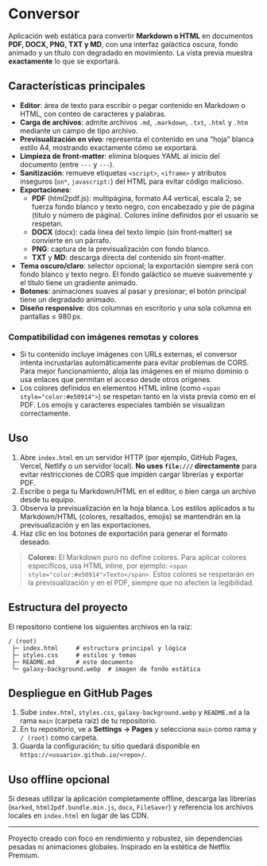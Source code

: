 # Conversor

Aplicación web estática para convertir **Markdown o HTML** en documentos **PDF, DOCX, PNG, TXT y MD**, con una interfaz galáctica oscura, fondo animado y un título con degradado en movimiento. La vista previa muestra **exactamente** lo que se exportará.

## Características principales

- **Editor**: área de texto para escribir o pegar contenido en Markdown o HTML, con conteo de caracteres y palabras.
- **Carga de archivos**: admite archivos `.md`, `.markdown`, `.txt`, `.html` y `.htm` mediante un campo de tipo archivo.
- **Previsualización en vivo**: representa el contenido en una “hoja” blanca estilo A4, mostrando exactamente cómo se exportará.
- **Limpieza de front‑matter**: elimina bloques YAML al inicio del documento (entre `---` y `---`).
- **Sanitización**: remueve etiquetas `<script>`, `<iframe>` y atributos inseguros (`on*`, `javascript:`) del HTML para evitar código malicioso.
- **Exportaciones**:
  - **PDF** (html2pdf.js): multipágina, formato A4 vertical, escala 2; se fuerza fondo blanco y texto negro, con encabezado y pie de página (título y número de página). Colores inline definidos por el usuario se respetan.
  - **DOCX** (docx): cada línea del texto limpio (sin front‑matter) se convierte en un párrafo.
  - **PNG**: captura de la previsualización con fondo blanco.
  - **TXT** y **MD**: descarga directa del contenido sin front‑matter.
- **Tema oscuro/claro**: selector opcional; la exportación siempre será con fondo blanco y texto negro. El fondo galáctico se mueve suavemente y el título tiene un gradiente animado.
- **Botones**: animaciones suaves al pasar y presionar; el botón principal tiene un degradado animado.
- **Diseño responsive**: dos columnas en escritorio y una sola columna en pantallas ≤ 980 px.

### Compatibilidad con imágenes remotas y colores

- Si tu contenido incluye imágenes con URLs externas, el conversor intenta incrustarlas automáticamente para evitar problemas de CORS. Para mejor funcionamiento, aloja las imágenes en el mismo dominio o usa enlaces que permitan el acceso desde otros orígenes.
- Los colores definidos en elementos HTML inline (como `<span style="color:#e50914">`) se respetan tanto en la vista previa como en el PDF. Los emojis y caracteres especiales también se visualizan correctamente.

## Uso

1. Abre `index.html` en un servidor HTTP (por ejemplo, GitHub Pages, Vercel, Netlify o un servidor local). **No uses `file:///` directamente** para evitar restricciones de CORS que impiden cargar librerías y exportar PDF.
2. Escribe o pega tu Markdown/HTML en el editor, o bien carga un archivo desde tu equipo.
3. Observa la previsualización en la hoja blanca. Los estilos aplicados a tu Markdown/HTML (colores, resaltados, emojis) se mantendrán en la previsualización y en las exportaciones.
4. Haz clic en los botones de exportación para generar el formato deseado.

> **Colores:** El Markdown puro no define colores. Para aplicar colores específicos, usa HTML inline, por ejemplo: `<span style="color:#e50914">Texto</span>`. Estos colores se respetarán en la previsualización y en el PDF, siempre que no afecten la legibilidad.

## Estructura del proyecto

El repositorio contiene los siguientes archivos en la raíz:

```
/ (root)
 ├─ index.html     # estructura principal y lógica
 ├─ styles.css     # estilos y temas
 ├─ README.md      # este documento
 └─ galaxy-background.webp  # imagen de fondo estática
```

## Despliegue en GitHub Pages

1. Sube `index.html`, `styles.css`, `galaxy-background.webp` y `README.md` a la rama `main` (carpeta raíz) de tu repositorio.
2. En tu repositorio, ve a **Settings → Pages** y selecciona `main` como rama y `/ (root)` como carpeta.
3. Guarda la configuración; tu sitio quedará disponible en `https://<usuario>.github.io/<repo>/`.

## Uso offline opcional

Si deseas utilizar la aplicación completamente offline, descarga las librerías (`marked`, `html2pdf.bundle.min.js`, `docx`, `FileSaver`) y referencia los archivos locales en `index.html` en lugar de las CDN.

---

Proyecto creado con foco en rendimiento y robustez, sin dependencias pesadas ni animaciones globales. Inspirado en la estética de Netflix Premium.